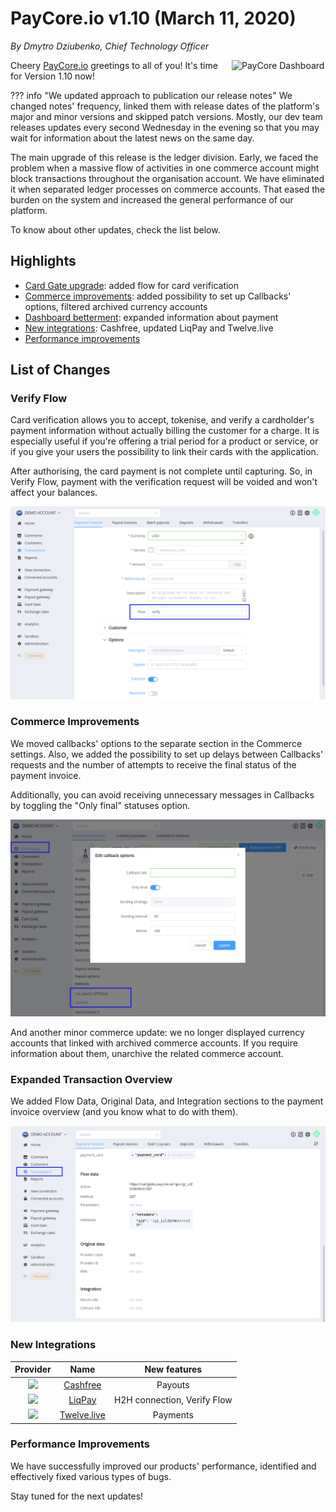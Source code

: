 # **PayCore.io v1.10 (March 11, 2020)**

*By Dmytro Dziubenko, Chief Technology Officer*

<img src="/release-notes/images/v1.9/paycore_icon_isometric-03.png" alt="PayCore Dashboard" style="width: 150px; float: right; padding-left: 10px;">

Cheery [PayCore.io](https://paycore.io/) greetings to all of you! It's time for Version 1.10 now!

??? info "We updated approach to publication our release notes"
    We changed notes' frequency, linked them with release dates of the platform's major and minor versions and skipped patch versions. Mostly, our dev team releases updates every second Wednesday in the evening so that you may wait for information about the latest news on the same day.

The main upgrade of this release is the ledger division. Early, we faced the problem when a massive flow of activities in one commerce account might block transactions throughout the organisation account. We have eliminated it when separated ledger processes on commerce accounts. That eased the burden on the system and increased the general performance of our platform.

To know about other updates, check the list below.

## Highlights

* [Card Gate upgrade](#verify-flow): added flow for card verification
* [Commerce improvements](#commerce-improvements): added possibility to set up Callbacks' options, filtered archived currency accounts
* [Dashboard betterment](#expanded-transaction-overview): expanded information about payment
* [New integrations](#new-integrations): Cashfree, updated LiqPay and Twelve.live
* [Performance improvements](#performance-improvements)

## List of Changes

### Verify Flow

Card verification allows you to accept, tokenise, and verify a cardholder's payment information without actually billing the customer for a charge. It is especially useful if you're offering a trial period for a product or service, or if you give your users the possibility to link their cards with the application.

After authorising, the card payment is not complete until capturing. So, in Verify Flow, payment with the verification request will be voided and won't affect your balances.

![Verify Flow](images/v1.10/verify-flow.png)

### Commerce Improvements

We moved callbacks' options to the separate section in the Commerce settings. Also, we added the possibility to set up delays between Callbacks' requests and the number of attempts to receive the final status of the payment invoice.

Additionally, you can avoid receiving unnecessary messages in Callbacks by toggling the "Only final" statuses option.

![Callback Options](images/v1.10/callback-options.png)

And another minor commerce update: we no longer displayed currency accounts that linked with archived commerce accounts. If you require information about them, unarchive the related commerce account.

### Expanded Transaction Overview

We added Flow Data, Original Data, and Integration sections to the payment invoice overview (and you know what to do with them).

![Payment Overview](images/v1.10/payment-overview.png)

### New Integrations

| Provider | Name  | New features |
|:-:|:-:|:-:|
| <img src="https://static.openfintech.io/payment_providers/cashfree/logo.png?w=80" width="80px"> | [Cashfree](cashfree/) | Payouts                                         |
|     <img src="https://static.openfintech.io/payment_providers/liqpay/logo.svg?w=70" width="70px">      | [LiqPay](liqpay/)                | H2H connection, Verify Flow                                  |
|   <img src="https://static.openfintech.io/payment_providers/twelvelive/logo.svg?w=25" width="25px">    | [Twelve.live](twelvelive/)       | Payments                 |

### Performance Improvements

We have successfully improved our products' performance, identified and effectively fixed various types of bugs.

Stay tuned for the next updates!

